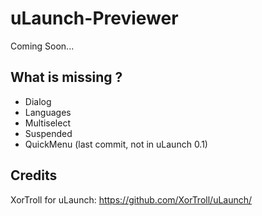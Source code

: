 # uLaunch-Previewer

Coming Soon...

## What is missing ?

 - Dialog
 - Languages
 - Multiselect
 - Suspended
 - QuickMenu (last commit, not in uLaunch 0.1)

## Credits

XorTroll for uLaunch: https://github.com/XorTroll/uLaunch/
